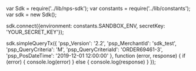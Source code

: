 var Sdk = require('../lib/nps-sdk');
var constants = require('../lib/constants');
var sdk = new Sdk();

sdk.connect({environment: constants.SANDBOX_ENV,
            secretKey: 'YOUR_SECRET_KEY'});

sdk.simpleQueryTx({
    'psp_Version': '2.2',
    'psp_MerchantId': 'sdk_test',
    'psp_QueryCriteria': 'M',
    'psp_QueryCriteriaId': 'ORDER69461-3',
    'psp_PosDateTime': '2019-12-01 12:00:00'
},
function (error, response) { 
    if (error) {
        console.log(error)
    } else { 
        console.log(response)
    }
});

